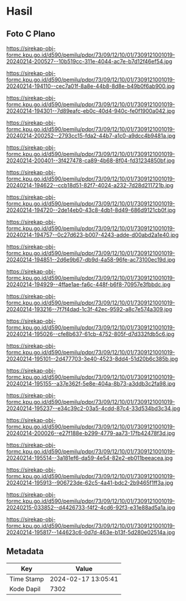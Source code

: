 # Hasil

## Foto C Plano

https://sirekap-obj-formc.kpu.go.id/d590/pemilu/pdpr/73/09/12/10/01/7309121001019-20240214-200527--10b519cc-311e-4044-ac7e-b7d12f46ef54.jpg

https://sirekap-obj-formc.kpu.go.id/d590/pemilu/pdpr/73/09/12/10/01/7309121001019-20240214-194110--cec7a01f-8a8e-44b8-8d8e-b49b0f6ab900.jpg

https://sirekap-obj-formc.kpu.go.id/d590/pemilu/pdpr/73/09/12/10/01/7309121001019-20240214-194301--7d89eafc-eb0c-40d4-940c-fe0f1900a042.jpg

https://sirekap-obj-formc.kpu.go.id/d590/pemilu/pdpr/73/09/12/10/01/7309121001019-20240214-200252--2793cc15-fda2-44b7-a1c0-a9dcc4b9481a.jpg

https://sirekap-obj-formc.kpu.go.id/d590/pemilu/pdpr/73/09/12/10/01/7309121001019-20240214-200401--3f427478-ca89-4b68-8f04-fd31234850bf.jpg

https://sirekap-obj-formc.kpu.go.id/d590/pemilu/pdpr/73/09/12/10/01/7309121001019-20240214-194622--ccb18d51-82f7-4024-a232-7d28d211721b.jpg

https://sirekap-obj-formc.kpu.go.id/d590/pemilu/pdpr/73/09/12/10/01/7309121001019-20240214-194720--2de14eb0-43c8-4db1-8d49-686d9121cb0f.jpg

https://sirekap-obj-formc.kpu.go.id/d590/pemilu/pdpr/73/09/12/10/01/7309121001019-20240214-194757--0c27d623-b007-4243-adde-d00abd2a1e40.jpg

https://sirekap-obj-formc.kpu.go.id/d590/pemilu/pdpr/73/09/12/10/01/7309121001019-20240214-194851--2d6e9b67-db9d-4a58-96fe-ac73100ec19d.jpg

https://sirekap-obj-formc.kpu.go.id/d590/pemilu/pdpr/73/09/12/10/01/7309121001019-20240214-194929--4ffae1ae-fa6c-448f-b6f8-70957e3fbbdc.jpg

https://sirekap-obj-formc.kpu.go.id/d590/pemilu/pdpr/73/09/12/10/01/7309121001019-20240214-193216--7f7f4dad-1c3f-42ec-9592-a8c7e574a309.jpg

https://sirekap-obj-formc.kpu.go.id/d590/pemilu/pdpr/73/09/12/10/01/7309121001019-20240214-195026--cfe8b637-61cb-4752-805f-d7d332fdb5c6.jpg

https://sirekap-obj-formc.kpu.go.id/d590/pemilu/pdpr/73/09/12/10/01/7309121001019-20240214-195101--2d477703-3e40-4523-8dd4-51d20b6c385b.jpg

https://sirekap-obj-formc.kpu.go.id/d590/pemilu/pdpr/73/09/12/10/01/7309121001019-20240214-195155--a37e362f-5e8e-404a-8b73-a3ddb3c2fa98.jpg

https://sirekap-obj-formc.kpu.go.id/d590/pemilu/pdpr/73/09/12/10/01/7309121001019-20240214-195237--e34c39c2-03a5-4cdd-87c4-33d534bd3c34.jpg

https://sirekap-obj-formc.kpu.go.id/d590/pemilu/pdpr/73/09/12/10/01/7309121001019-20240214-200026--e27f188e-b299-4779-aa73-17fb42478f3d.jpg

https://sirekap-obj-formc.kpu.go.id/d590/pemilu/pdpr/73/09/12/10/01/7309121001019-20240214-195514--3a181ef6-da59-4e54-82e2-eb011beeacea.jpg

https://sirekap-obj-formc.kpu.go.id/d590/pemilu/pdpr/73/09/12/10/01/7309121001019-20240214-195913--906723de-62c5-4a41-bdc2-2b9465f1ff3a.jpg

https://sirekap-obj-formc.kpu.go.id/d590/pemilu/pdpr/73/09/12/10/01/7309121001019-20240215-033852--d4426733-f4f2-4cd6-92f3-e31e88ad5a1a.jpg

https://sirekap-obj-formc.kpu.go.id/d590/pemilu/pdpr/73/09/12/10/01/7309121001019-20240214-195817--144623c6-0d7d-463e-b13f-5d280e02514a.jpg


## Metadata

| Key        | Value               |
| ---------- | ------------------- |
| Time Stamp | 2024-02-17 13:05:41 |
| Kode Dapil | 7302                |



